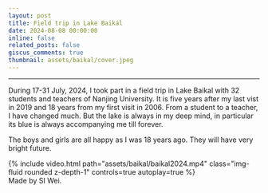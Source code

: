 ```yaml
---
layout: post
title: Field trip in Lake Baikal
date: 2024-08-08 00:00:00
inline: false
related_posts: false
giscus_comments: true
thumbnail: assets/baikal/cover.jpeg
---
```




---

During 17-31 July, 2024, I took part in a field trip in Lake Baikal with 32 students and teachers of Nanjing University. It is five years after my last vist in 2019 and 18 years from my first visit in 2006. From a student to a teacher, I have changed much. But the lake is always in my deep mind, in particular its blue is always accompanying me till forever.

The boys and girls are all happy as I was 18 years ago. They will have very bright future.



<div class="row">
    <div class="col-sm mt-3 mt-md-0">
      {% include video.html path="assets/baikal/baikal2024.mp4" class="img-fluid rounded z-depth-1" controls=true autoplay=true %}
  </div> 
</div>

<div class="caption">
    Made by SI Wei.
</div>






